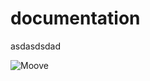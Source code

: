 documentation
=============
asdasdsdad

![Moove](http://moove-it.com/assets/logos/mooveitLogo-f5be7bdde9998bbdfae39475d3f3d460.png?raw=true)
